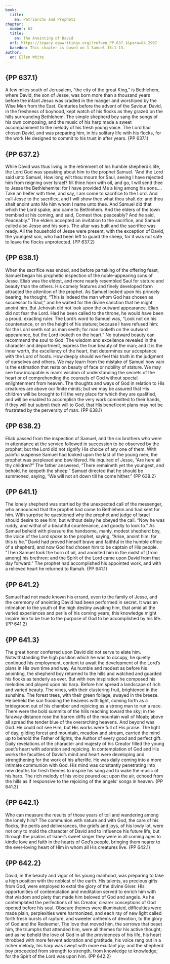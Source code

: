 ```yaml
---
book:
  title:
    en: Patriarchs and Prophets
chapter:
  number: 62
  title:
    en: The Anointing of David
  url: https://legacy.egwwritings.org/?ref=en_PP.637.1&para=84.2997
  basedon: This chapter is based on 1 Samuel 16:1-13.
author:
  en: Ellen White
---
```


## {PP 637.1}

A few miles south of Jerusalem, “the city of the great King,” is Bethlehem, where David, the son of Jesse, was born more than a thousand years before the infant Jesus was cradled in the manger and worshiped by the Wise Men from the East. Centuries before the advent of the Saviour, David, in the freshness of boyhood, kept watch of his flocks as they grazed on the hills surrounding Bethlehem. The simple shepherd boy sang the songs of his own composing, and the music of his harp made a sweet accompaniment to the melody of his fresh young voice. The Lord had chosen David, and was preparing him, in his solitary life with his flocks, for the work He designed to commit to his trust in after years. {PP 637.1}

## {PP 637.2}

While David was thus living in the retirement of his humble shepherd’s life, the Lord God was speaking about him to the prophet Samuel. “And the Lord said unto Samuel, How long wilt thou mourn for Saul, seeing I have rejected him from reigning over Israel? fill thine horn with oil, and go, I will send thee to Jesse the Bethlehemite: for I have provided Me a king among his sons.... Take an heifer with thee, and say, I am come to sacrifice to the Lord. And call Jesse to the sacrifice, and I will show thee what thou shalt do: and thou shalt anoint unto Me him whom I name unto thee. And Samuel did that which the Lord spake, and came to Bethlehem. And the elders of the town trembled at his coming, and said, Comest thou peaceably? And he said, Peaceably.” The elders accepted an invitation to the sacrifice, and Samuel called also Jesse and his sons. The altar was built and the sacrifice was ready. All the household of Jesse were present, with the exception of David, the youngest son, who had been left to guard the sheep, for it was not safe to leave the flocks unprotected. {PP 637.2}

## {PP 638.1}

When the sacrifice was ended, and before partaking of the offering feast, Samuel began his prophetic inspection of the noble-appearing sons of Jesse. Eliab was the eldest, and more nearly resembled Saul for stature and beauty than the others. His comely features and finely developed form attracted the attention of the prophet. As Samuel looked upon his princely bearing, he thought, “This is indeed the man whom God has chosen as successor to Saul,” and he waited for the divine sanction that he might anoint him. But Jehovah did not look upon the outward appearance. Eliab did not fear the Lord. Had he been called to the throne, he would have been a proud, exacting ruler. The Lord’s word to Samuel was, “Look not on his countenance, or on the height of his stature; because I have refused him: for the Lord seeth not as man seeth; for man looketh on the outward appearance, but the Lord looketh on the heart.” No outward beauty can recommend the soul to God. The wisdom and excellence revealed in the character and deportment, express the true beauty of the man; and it is the inner worth, the excellency of the heart, that determines our acceptance with the Lord of hosts. How deeply should we feel this truth in the judgment of ourselves and others. We may learn from the mistake of Samuel how vain is the estimation that rests on beauty of face or nobility of stature. We may see how incapable is man’s wisdom of understanding the secrets of the heart or of comprehending the counsels of God without special enlightenment from heaven. The thoughts and ways of God in relation to His creatures are above our finite minds; but we may be assured that His children will be brought to fill the very place for which they are qualified, and will be enabled to accomplish the very work committed to their hands, if they will but submit their will to God, that His beneficent plans may not be frustrated by the perversity of man. {PP 638.1}

## {PP 638.2}

Eliab passed from the inspection of Samuel, and the six brothers who were in attendance at the service followed in succession to be observed by the prophet; but the Lord did not signify His choice of any one of them. With painful suspense Samuel had looked upon the last of the young men; the prophet was perplexed and bewildered. He inquired of Jesse, “Are here all thy children?” The father answered, “There remaineth yet the youngest, and behold, he keepeth the sheep.” Samuel directed that he should be summoned, saying, “We will not sit down till he come hither.” {PP 638.2}

## {PP 641.1}

The lonely shepherd was startled by the unexpected call of the messenger, who announced that the prophet had come to Bethlehem and had sent for him. With surprise he questioned why the prophet and judge of Israel should desire to see him; but without delay he obeyed the call. “Now he was ruddy, and withal of a beautiful countenance, and goodly to look to.” As Samuel beheld with pleasure the handsome, manly, modest shepherd boy, the voice of the Lord spoke to the prophet, saying, “Arise, anoint him: for this is he.” David had proved himself brave and faithful in the humble office of a shepherd, and now God had chosen him to be captain of His people. “Then Samuel took the horn of oil, and anointed him in the midst of [from among] his brethren: and the Spirit of the Lord came upon David from that day forward.” The prophet had accomplished his appointed work, and with a relieved heart he returned to Ramah. {PP 641.1}

## {PP 641.2}

Samuel had not made known his errand, even to the family of Jesse, and the ceremony of anointing David had been performed in secret. It was an intimation to the youth of the high destiny awaiting him, that amid all the varied experiences and perils of his coming years, this knowledge might inspire him to be true to the purpose of God to be accomplished by his life. {PP 641.2}

## {PP 641.3}

The great honor conferred upon David did not serve to elate him. Notwithstanding the high position which he was to occupy, he quietly continued his employment, content to await the development of the Lord’s plans in His own time and way. As humble and modest as before his anointing, the shepherd boy returned to the hills and watched and guarded his flocks as tenderly as ever. But with new inspiration he composed his melodies and played upon his harp. Before him spread a landscape of rich and varied beauty. The vines, with their clustering fruit, brightened in the sunshine. The forest trees, with their green foliage, swayed in the breeze. He beheld the sun flooding the heavens with light, coming forth as a bridegroom out of his chamber and rejoicing as a strong man to run a race. There were the bold summits of the hills reaching toward the sky; in the faraway distance rose the barren cliffs of the mountain wall of Moab; above all spread the tender blue of the overarching heavens. And beyond was God. He could not see Him, but His works were full of His praise. The light of day, gilding forest and mountain, meadow and stream, carried the mind up to behold the Father of lights, the Author of every good and perfect gift. Daily revelations of the character and majesty of his Creator filled the young poet’s heart with adoration and rejoicing. In contemplation of God and His works the faculties of David’s mind and heart were developing and strengthening for the work of his afterlife. He was daily coming into a more intimate communion with God. His mind was constantly penetrating into new depths for fresh themes to inspire his song and to wake the music of his harp. The rich melody of his voice poured out upon the air, echoed from the hills as if responsive to the rejoicing of the angels’ songs in heaven. {PP 641.3}

## {PP 642.1}

Who can measure the results of those years of toil and wandering among the lonely hills? The communion with nature and with God, the care of his flocks, the perils and deliverances, the griefs and joys, of his lowly lot, were not only to mold the character of David and to influence his future life, but through the psalms of Israel’s sweet singer they were in all coming ages to kindle love and faith in the hearts of God’s people, bringing them nearer to the ever-loving heart of Him in whom all His creatures live. {PP 642.1}

## {PP 642.2}

David, in the beauty and vigor of his young manhood, was preparing to take a high position with the noblest of the earth. His talents, as precious gifts from God, were employed to extol the glory of the divine Giver. His opportunities of contemplation and meditation served to enrich him with that wisdom and piety that made him beloved of God and angels. As he contemplated the perfections of his Creator, clearer conceptions of God opened before his soul. Obscure themes were illuminated, difficulties were made plain, perplexities were harmonized, and each ray of new light called forth fresh bursts of rapture, and sweeter anthems of devotion, to the glory of God and the Redeemer. The love that moved him, the sorrows that beset him, the triumphs that attended him, were all themes for his active thought; and as he beheld the love of God in all the providences of his life, his heart throbbed with more fervent adoration and gratitude, his voice rang out in a richer melody, his harp was swept with more exultant joy; and the shepherd boy proceeded from strength to strength, from knowledge to knowledge; for the Spirit of the Lord was upon him. {PP 642.2}
